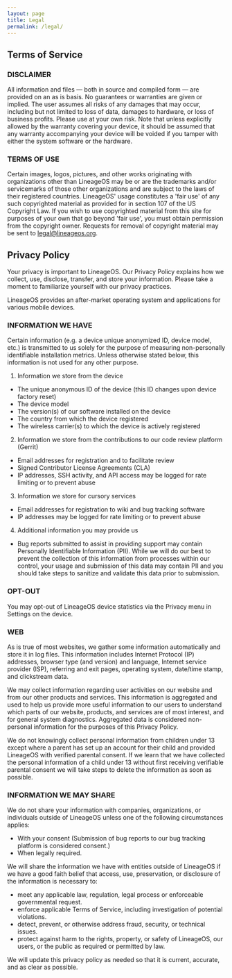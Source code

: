 ```yaml
---
layout: page
title: Legal
permalink: /legal/
---
```


## Terms of Service

### DISCLAIMER
All information and files &mdash; both in source and compiled form &mdash; are provided on an as is basis. No guarantees or warranties are given or implied. The user assumes all risks of any damages that may occur, including but not limited to loss of data, damages to hardware, or loss of business profits. Please use at your own risk. Note that unless explicitly allowed by the warranty covering your device, it should be assumed that any warranty accompanying your device will be voided if you tamper with either the system software or the hardware.

### TERMS OF USE
Certain images, logos, pictures, and other works originating with organizations other than LineageOS may be or are the trademarks and/or servicemarks of those other organizations and are subject to the laws of their registered countries. LineageOS' usage constitutes a 'fair use' of any such copyrighted material as provided for in section 107 of the US Copyright Law. If you wish to use copyrighted material from this site for purposes of your own that go beyond 'fair use', you must obtain permission from the copyright owner. Requests for removal of copyright material may be sent to <legal@lineageos.org>.

## Privacy Policy
Your privacy is important to LineageOS. Our Privacy Policy explains how we collect, use, disclose, transfer, and store your information. Please take a moment to familiarize yourself with our privacy practices.

LineageOS provides an after-market operating system and applications for various mobile devices.

### INFORMATION WE HAVE
Certain information (e.g. a device unique anonymized ID, device model, etc.) is transmitted to us solely for the purpose of measuring non-personally identifiable installation metrics. Unless otherwise stated below, this information is not used for any other purpose.

1. Information we store from the device
 - The unique anonymous ID of the device (this ID changes upon device factory reset)
 - The device model
 - The version(s) of our software installed on the device
 - The country from which the device registered
 - The wireless carrier(s) to which the device is actively registered

2. Information we store from the contributions to our code review platform (Gerrit)
 - Email addresses for registration and to facilitate review
 - Signed Contributor License Agreements (CLA)
 - IP addresses, SSH activity, and API access may be logged for rate limiting or to prevent abuse

3. Information we store for cursory services
 - Email addresses for registration to wiki and bug tracking software
 - IP addresses may be logged for rate limiting or to prevent abuse

4. Additional information you may provide us
 - Bug reports submitted to assist in providing support may contain Personally Identifiable Information (PII). While we will do our best to prevent the collection of this information from processes within our control, your usage and submission of this data may contain PII and you should take steps to sanitize and validate this data prior to submission.

### OPT-OUT
You may opt-out of LineageOS device statistics via the Privacy menu in Settings on the device.

### WEB
As is true of most websites, we gather some information automatically and store it in log files. This information includes Internet Protocol (IP) addresses, browser type (and version) and language, Internet service provider (ISP), referring and exit pages, operating system, date/time stamp, and clickstream data.

We may collect information regarding user activities on our website and from our other products and services. This information is aggregated and used to help us provide more useful information to our users to understand which parts of our website, products, and services are of most interest, and for general system diagnostics. Aggregated data is considered non-personal information for the purposes of this Privacy Policy.

We do not knowingly collect personal information from children under 13 except where a parent has set up an account for their child and provided LineageOS with verified parental consent. If we learn that we have collected the personal information of a child under 13 without first receiving verifiable parental consent we will take steps to delete the information as soon as possible.

### INFORMATION WE MAY SHARE
We do not share your information with companies, organizations, or individuals outside of LineageOS unless one of the following circumstances applies:

- With your consent (Submission of bug reports to our bug tracking platform is considered consent.)
- When legally required.

We will share the information we have with entities outside of LineageOS if we have a good faith belief that access, use, preservation, or disclosure of the information is necessary to:

 - meet any applicable law, regulation, legal process or enforceable governmental request.
 - enforce applicable Terms of Service, including investigation of potential violations.
 - detect, prevent, or otherwise address fraud, security, or technical issues.
 - protect against harm to the rights, property, or safety of LineageOS, our users, or the public as required or permitted by law.

We will update this privacy policy as needed so that it is current, accurate, and as clear as possible.
